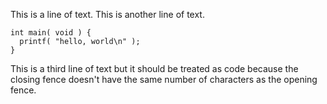This is a line of text.
This is another line of text.
~~~
int main( void ) {
  printf( "hello, world\n" );
}
~~~~
This is a third line of text
but it should be treated as code
because the closing fence
doesn't have the same number of characters
as the opening fence.
